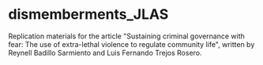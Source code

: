# dismemberments_JLAS
Replication materials for the article "Sustaining criminal governance with fear: The use of extra-lethal violence to regulate community life", written by Reynell Badillo Sarmiento and Luis Fernando Trejos Rosero.

